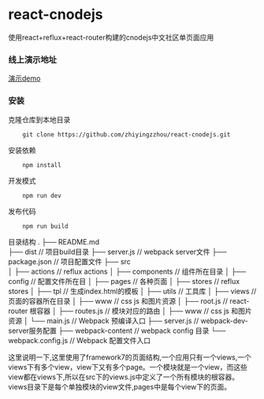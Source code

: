 # react-cnodejs
使用react+reflux+react-router构建的cnodejs中文社区单页面应用

### 线上演示地址

[演示demo](http://zhiyingzhou.coding.me/zhiyingzhou)

### 安装

克隆仓库到本地目录
```
	git clone https://github.com/zhiyingzzhou/react-cnodejs.git
```

安装依赖

```
	npm install
```

开发模式

```
	npm run dev
```

发布代码

```
	npm run build
```

目录结构
.
├── README.md           
├── dist               	// 项目build目录
├── server.js         	// webpack server文件
├── package.json       	// 项目配置文件
├── src                	
│	├── actions			// reflux actions
│   ├── components     	// 组件所在目录
│   ├──	config			// 配置文件所在目
│   ├── pages     		// 各种页面
│	├── stores          // reflux stores
│   ├──	tpl 			// 生成index.html的模板
│   ├──	utils 			// 工具库
│   ├── views          	// 页面的容器所在目录
│   ├──	www 			// css js 和图片资源
│   ├── root.js         // react-router 根容器
│   ├── routes.js       // 模块对应的路由
│   ├──	www 			// css js 和图片资源
│   └── main.js        	// Webpack 预编译入口
├── server.js          	// webpack-dev-server服务配置
├── webpack-content     // webpack config 目录
└── webpack.config.js  	// Webpack 配置文件入口

这里说明一下,这里使用了framework7的页面结构,一个应用只有一个views,一个views下有多个view，view下又有多个page。一个模块就是一个view，而这些view都在views下,所以在src下的views.js中定义了一个所有模块的根容器。views目录下是每个单独模块的view文件,pages中是每个view下的页面。
